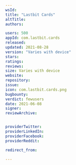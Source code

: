 ```yaml
---
wsId: 
title: "Lastbit Cards"
altTitle: 
authors:

users: 500
appId: com.lastbit.cards
released: 
updated: 2021-08-28
version: "Varies with device"
stars: 
ratings: 
reviews: 
size: Varies with device
website: 
repository: 
issue: 
icon: com.lastbit.cards.png
bugbounty: 
verdict: fewusers
date: 2021-06-08
signer: 
reviewArchive:


providerTwitter: 
providerLinkedIn: 
providerFacebook: 
providerReddit: 

redirect_from:

---
```



